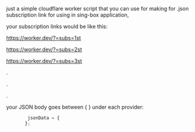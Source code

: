 just a simple cloudflare worker script that you can use for making for .json subscription link for using in sing-box application,

your subscription links would be like this:

https://worker.dev/?=subs=1st

https://worker.dev/?=subs=2st

https://worker.dev/?=subs=3st

.

.

.

your JSON body goes between {   } under each provider:
```js
        jsonData = {
       };
```
